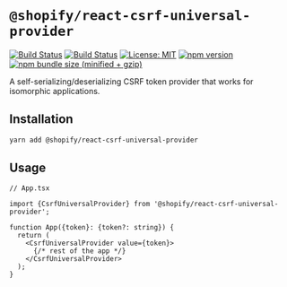 # `@shopify/react-csrf-universal-provider`

[![Build Status](https://github.com/Shopify/quilt/workflows/Node-CI/badge.svg?branch=main)](https://github.com/Shopify/quilt/actions?query=workflow%3ANode-CI)
[![Build Status](https://github.com/Shopify/quilt/workflows/Ruby-CI/badge.svg?branch=main)](https://github.com/Shopify/quilt/actions?query=workflow%3ARuby-CI)
[![License: MIT](https://img.shields.io/badge/License-MIT-green.svg)](LICENSE.md) [![npm version](https://badge.fury.io/js/%40shopify%2Freact-csrf-universal-provider.svg)](https://badge.fury.io/js/%40shopify%2Freact-csrf-universal-provider.svg) [![npm bundle size (minified + gzip)](https://img.shields.io/bundlephobia/minzip/@shopify/react-csrf-universal-provider.svg)](https://img.shields.io/bundlephobia/minzip/@shopify/react-csrf-universal-provider.svg)

A self-serializing/deserializing CSRF token provider that works for isomorphic applications.

## Installation

```bash
yarn add @shopify/react-csrf-universal-provider
```

## Usage

```tsx
// App.tsx

import {CsrfUniversalProvider} from '@shopify/react-csrf-universal-provider';

function App({token}: {token?: string}) {
  return (
    <CsrfUniversalProvider value={token}>
      {/* rest of the app */}
    </CsrfUniversalProvider>
  );
}
```
